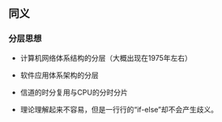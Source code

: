 ## 同义

### 分层思想 

- 计算机网络体系结构的分层（大概出现在1975年左右）

- 软件应用体系架构的分层

  

- 信道的时分复用与CPU的分时分片







- 理论理解起来不容易，但是一行行的“if-else”却不会产生歧义。